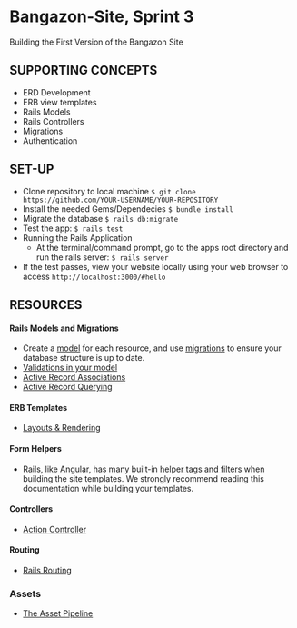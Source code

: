 # Bangazon-Site, Sprint 3
Building the First Version of the Bangazon Site


## SUPPORTING CONCEPTS
* ERD Development
* ERB view templates
* Rails Models
* Rails Controllers
* Migrations
* Authentication

## SET-UP
- Clone repository to local machine
      ```
      $ git clone https://github.com/YOUR-USERNAME/YOUR-REPOSITORY
      ```
- Install the needed Gems/Dependecies
      ```
      $ bundle install
      ```
- Migrate the database 
      ```$ rails db:migrate ```
- Test the app:  ``` $ rails test ```
- Running the Rails Application
  - At the terminal/command prompt, go to the apps root directory and run the rails server: 
      ``` $ rails server ```
- If the test passes, view your website locally using your web browser to access 
      ``` http://localhost:3000/#hello ```


## RESOURCES

#### Rails Models and Migrations
- Create a [model](http://guides.rubyonrails.org/active_record_basics.html) for each resource, and use [migrations](http://guides.rubyonrails.org/active_record_migrations.html) to ensure your database structure is up to date.
- [Validations in your model](http://guides.rubyonrails.org/active_record_validations.html)
- [Active Record Associations](http://guides.rubyonrails.org/association_basics.html)
- [Active Record Querying](http://guides.rubyonrails.org/active_record_querying.html)

#### ERB Templates
- [Layouts & Rendering](http://guides.rubyonrails.org/layouts_and_rendering.html)

#### Form Helpers
- Rails, like Angular, has many built-in [helper tags and filters](http://guides.rubyonrails.org/form_helpers.html) when building the site templates. We strongly recommend reading this documentation while building your templates.

#### Controllers
- [Action Controller](http://guides.rubyonrails.org/action_controller_overview.html)

#### Routing
- [Rails Routing](http://guides.rubyonrails.org/routing.html)

### Assets
- [The Asset Pipeline](http://guides.rubyonrails.org/asset_pipeline.html)







